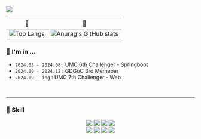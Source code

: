 <img src="https://capsule-render.vercel.app/api?type=venom&color=2F4F4F&height=280&section=header&text=nana&desc=leegayoung&fontSize=70&descSize=15&fontColor=ffff" />

<div align="center">
  
|:green_heart:|:green_heart:|
|------|---|
|![Top Langs](https://github-readme-stats.vercel.app/api/top-langs/?username=lgy010011&exclude_repo=GameProgramming&layout=compact&theme=vue-dark)|![Anurag's GitHub stats](https://github-readme-stats.vercel.app/api?username=lgy010011&hide=contribs,prs&show_icons=true&theme=vue-dark)|

</div>

### :bug: I'm in ...

- `2024.03 - 2024.08` : UMC 6th Challenger - Springboot
- `2024.09 - 2024.12` : GDGoC 3rd Memeber
- `2024.09 - ing` : UMC 7th Challenger - Web

<br>

---

### :bug: Skill
<div align="center">
<img src="https://img.shields.io/badge/java-007396?style=for-the-badge&logo=OpenJDK&logoColor=white">
<img src="https://img.shields.io/badge/springboot-6DB33F?style=for-the-badge&logo=springboot&logoColor=white">
<img src="https://img.shields.io/badge/MySQL-4479A1?style=for-the-badge&logo=MySQL&logoColor=white">
<img src="https://img.shields.io/badge/aws-232F3E?style=for-the-badge&logo=amazonwebservices&logoColor=white"/> 
<br>
<img src="https://img.shields.io/badge/HTML5-E34F26?style=for-the-badge&logo=HTML5&logoColor=white">
<img src="https://img.shields.io/badge/CSS3-1572B6?style=for-the-badge&logo=CSS3&logoColor=white">
<img src="https://img.shields.io/badge/JavaScript-F7DF1E?style=for-the-badge&logo=JavaScript&logoColor=white">
<img src="https://img.shields.io/badge/React-61DAFB?style=for-the-badge&logo=React&logoColor=white">
</div>
